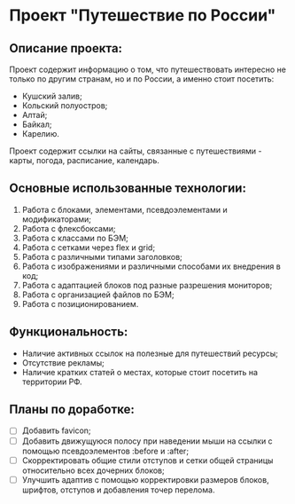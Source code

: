 # Проект "Путешествие по России"

## Описание проекта:
Проект содержит информацию о том, что путешествовать интересно не только по другим странам, но и по России, а именно стоит посетить: 
- Кушский залив;
- Кольский полуостров;
- Алтай;
- Байкал;
- Карелию.

Проект содержит ссылки на сайты, связанные с путешествиями - карты, погода, расписание, календарь.

## Основные использованные технологии:
1. Работа с блоками, элементами, псевдоэлементами и модификаторами;
2. Работа с флексбоксами;
3. Работа с классами по БЭМ;
4. Работа с сетками через flex и grid;
5. Работа с различными типами заголовков;
6. Работа с изображениями и различными способами их внедрения в код;
7. Работа с адаптацией блоков под разные разрешения мониторов;
8. Работа с организацией файлов по БЭМ;
9. Работа с позиционированием.

## Функциональность:
* Наличие активных ссылок на полезные для путешествий ресурсы;
* Отсутствие рекламы;
* Наличие кратких статей о местах, которые стоит посетить на территории РФ.

## Планы по доработке:
- [ ] Добавить favicon;
- [ ] Добавить движущуюся полосу при наведении мыши на ссылки с помощью псевдоэлементов :before и :after;
- [ ] Скорректировать общие стили отступов и сетки общей страницы относительно всех дочерних блоков;
- [ ] Улучшить адаптив с помощью корректировки размеров блоков, шрифтов, отступов и добавления точер перелома.